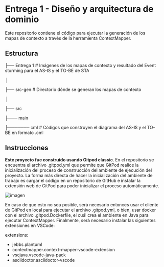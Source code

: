 # Entrega 1 - Diseño y arquitectura de dominio

Este repositorio contiene el código para ejecutar la generación de los mapas de contexto a través de la herramienta ContextMapper.


## Estructura
├── Entrega 1 # Imágenes de los mapas de contexto y resultado del Event storming para el AS-IS y el TO-BE de STA

│

├── src-gen # Directorio dónde se generan los mapas de contexto

│

├── src

├─── main 

├─────── cml # Códigos que construyen el diagrama del AS-IS y el TO-BE en formato .cml


## Instrucciones
**Este proyecto fue construido usando Gitpod classic**. En el repositorio se encuentra el archivo .gitpod.yml que permite que GitPod realice la inicialización del proceso de construcción del ambiente de ejecución del proyecto. La forma más directa de hacer la inicialización del ambiente de trabajo es cargar el código en un repositorio de GitHub e instalar la extensión web de GitPod para poder inicializar el proceso automáticamente.

![imagen](https://github.com/user-attachments/assets/4a644194-fc87-4563-846d-d843b42cc215)


En caso de que esto no sea posible, será necesario entonces usar el cliente de GitPod en local para ejecutar el archivo .gitpod.yml, o bien, usar docker con el archivo .gitpod.Dockerfile, el cuál crea el ambiente en Java para ejecutar ContextMapper. Finalmente, será necesario instalar las siguientes extensiones en VSCode:

extensions:
- jebbs.plantuml
- contextmapper.context-mapper-vscode-extension
- vscjava.vscode-java-pack
- asciidoctor.asciidoctor-vscode

